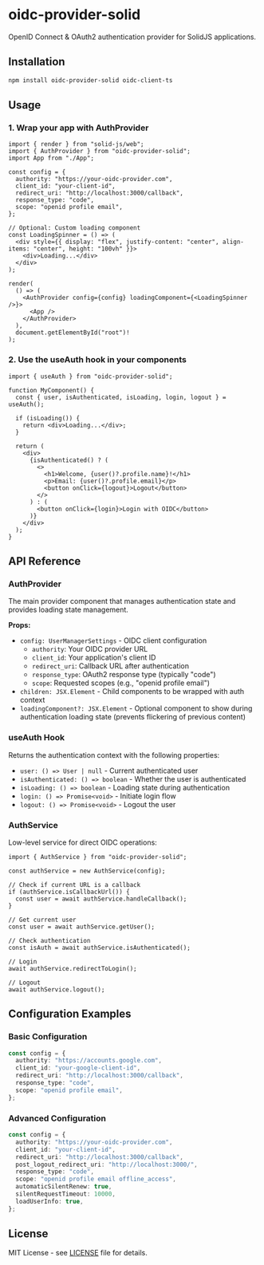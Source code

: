 # oidc-provider-solid

OpenID Connect & OAuth2 authentication provider for SolidJS applications.

## Installation

```bash
npm install oidc-provider-solid oidc-client-ts
```

## Usage

### 1. Wrap your app with AuthProvider

```tsx
import { render } from "solid-js/web";
import { AuthProvider } from "oidc-provider-solid";
import App from "./App";

const config = {
  authority: "https://your-oidc-provider.com",
  client_id: "your-client-id",
  redirect_uri: "http://localhost:3000/callback",
  response_type: "code",
  scope: "openid profile email",
};

// Optional: Custom loading component
const LoadingSpinner = () => (
  <div style={{ display: "flex", justify-content: "center", align-items: "center", height: "100vh" }}>
    <div>Loading...</div>
  </div>
);

render(
  () => (
    <AuthProvider config={config} loadingComponent={<LoadingSpinner />}>
      <App />
    </AuthProvider>
  ),
  document.getElementById("root")!
);
```

### 2. Use the useAuth hook in your components

```tsx
import { useAuth } from "oidc-provider-solid";

function MyComponent() {
  const { user, isAuthenticated, isLoading, login, logout } = useAuth();

  if (isLoading()) {
    return <div>Loading...</div>;
  }

  return (
    <div>
      {isAuthenticated() ? (
        <>
          <h1>Welcome, {user()?.profile.name}!</h1>
          <p>Email: {user()?.profile.email}</p>
          <button onClick={logout}>Logout</button>
        </>
      ) : (
        <button onClick={login}>Login with OIDC</button>
      )}
    </div>
  );
}
```

## API Reference

### AuthProvider

The main provider component that manages authentication state and provides loading state management.

**Props:**
- `config: UserManagerSettings` - OIDC client configuration
  - `authority`: Your OIDC provider URL
  - `client_id`: Your application's client ID
  - `redirect_uri`: Callback URL after authentication
  - `response_type`: OAuth2 response type (typically "code")
  - `scope`: Requested scopes (e.g., "openid profile email")
- `children: JSX.Element` - Child components to be wrapped with auth context
- `loadingComponent?: JSX.Element` - Optional component to show during authentication loading state (prevents flickering of previous content)

### useAuth Hook

Returns the authentication context with the following properties:

- `user: () => User | null` - Current authenticated user
- `isAuthenticated: () => boolean` - Whether the user is authenticated
- `isLoading: () => boolean` - Loading state during authentication
- `login: () => Promise<void>` - Initiate login flow
- `logout: () => Promise<void>` - Logout the user

### AuthService

Low-level service for direct OIDC operations:

```tsx
import { AuthService } from "oidc-provider-solid";

const authService = new AuthService(config);

// Check if current URL is a callback
if (authService.isCallbackUrl()) {
  const user = await authService.handleCallback();
}

// Get current user
const user = await authService.getUser();

// Check authentication
const isAuth = await authService.isAuthenticated();

// Login
await authService.redirectToLogin();

// Logout
await authService.logout();
```

## Configuration Examples

### Basic Configuration

```typescript
const config = {
  authority: "https://accounts.google.com",
  client_id: "your-google-client-id",
  redirect_uri: "http://localhost:3000/callback",
  response_type: "code",
  scope: "openid profile email",
};
```

### Advanced Configuration

```typescript
const config = {
  authority: "https://your-oidc-provider.com",
  client_id: "your-client-id",
  redirect_uri: "http://localhost:3000/callback",
  post_logout_redirect_uri: "http://localhost:3000/",
  response_type: "code",
  scope: "openid profile email offline_access",
  automaticSilentRenew: true,
  silentRequestTimeout: 10000,
  loadUserInfo: true,
};
```

## License

MIT License - see [LICENSE](LICENSE) file for details.